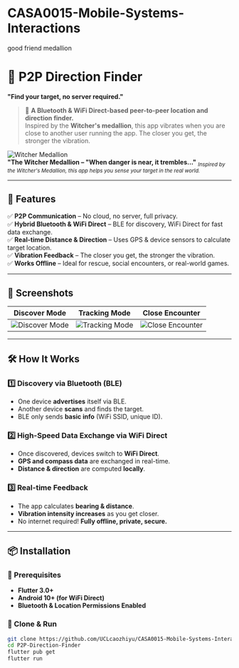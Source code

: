 # CASA0015-Mobile-Systems-Interactions
good friend medallion
# **🔵 P2P Direction Finder**
**"Find your target, no server required."**

> 📌 **A Bluetooth & WiFi Direct-based peer-to-peer location and direction finder.**  
> Inspired by the **Witcher's medallion**, this app vibrates when you are close to another user running the app. The closer you get, the stronger the vibration.

![Witcher Medallion](https://vignette.wikia.nocookie.net/witcher/images/0/03/Tw3_medallion.png/revision/latest/scale-to-width-down/2000?cb=20160416054840)  
**"The Witcher Medallion – "When danger is near, it trembles..."**
<sub>*Inspired by the Witcher's Medallion, this app helps you sense your target in the real world.*</sub>

---

## **🚀 Features**
✅ **P2P Communication** – No cloud, no server, full privacy.  
✅ **Hybrid Bluetooth & WiFi Direct** – BLE for discovery, WiFi Direct for fast data exchange.  
✅ **Real-time Distance & Direction** – Uses GPS & device sensors to calculate target location.  
✅ **Vibration Feedback** – The closer you get, the stronger the vibration.  
✅ **Works Offline** – Ideal for rescue, social encounters, or real-world games.  

---

## **📸 Screenshots**
| Discover Mode | Tracking Mode | Close Encounter |
|--------------|--------------|----------------|
| ![Discover Mode](https://via.placeholder.com/300?text=Discover+Mode) | ![Tracking Mode](https://via.placeholder.com/300?text=Tracking+Mode) | ![Close Encounter](https://via.placeholder.com/300?text=Vibration+Alert) |

---

## **🛠️ How It Works**
### **1️⃣ Discovery via Bluetooth (BLE)**
- One device **advertises** itself via BLE.
- Another device **scans** and finds the target.
- BLE only sends **basic info** (WiFi SSID, unique ID).

### **2️⃣ High-Speed Data Exchange via WiFi Direct**
- Once discovered, devices switch to **WiFi Direct**.
- **GPS and compass data** are exchanged in real-time.
- **Distance & direction** are computed **locally**.

### **3️⃣ Real-time Feedback**
- The app calculates **bearing & distance**.
- **Vibration intensity increases** as you get closer.
- No internet required! **Fully offline, private, secure.**

---

## **📦 Installation**
### **🔹 Prerequisites**
- **Flutter 3.0+**
- **Android 10+ (for WiFi Direct)**
- **Bluetooth & Location Permissions Enabled**

### **🔹 Clone & Run**
```sh
git clone https://github.com/UCLcaozhiyu/CASA0015-Mobile-Systems-Interactions.git
cd P2P-Direction-Finder
flutter pub get
flutter run
